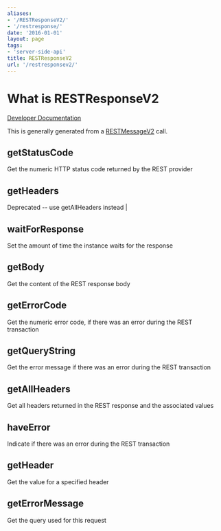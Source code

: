 ```yaml
---
aliases:
- '/RESTResponseV2/'
- '/restresponse/'
date: '2016-01-01'
layout: page
tags:
- 'server-side-api'
title: RESTResponseV2
url: '/restresponsev2/'
---
```


# What is RESTResponseV2

[Developer
Documentation](https://developer.servicenow.com/app.do#!/api_doc?v=kingston&id=sn_ws-namespace)

This is generally generated from a [RESTMessageV2](/restmessagev2) call.

## getStatusCode

Get the numeric HTTP status code returned by the REST provider

## getHeaders

Deprecated -- use getAllHeaders instead \|

## waitForResponse

Set the amount of time the instance waits for the response

## getBody

Get the content of the REST response body

## getErrorCode

Get the numeric error code, if there was an error during the REST
transaction

## getQueryString

Get the error message if there was an error during the REST transaction

## getAllHeaders

Get all headers returned in the REST response and the associated values

## haveError

Indicate if there was an error during the REST transaction

## getHeader

Get the value for a specified header

## getErrorMessage

Get the query used for this request
